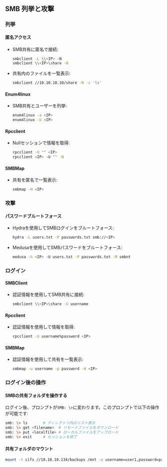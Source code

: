 ## SMB 列挙と攻撃

### 列挙

#### 匿名アクセス
- SMB共有に匿名で接続:
  ```bash
  smbclient -L \\<IP> -N
  smbclient \\<IP>\share -N
  ```
- 共有内のファイルを一覧表示:
  ```bash
  smbclient //10.10.10.10/share -N -c 'ls'
  ```

#### Enum4linux
- SMB共有とユーザーを列挙:
  ```bash
  enum4linux -a <IP>
  enum4linux -U <IP>
  ```

#### Rpcclient
- Nullセッションで情報を取得:
  ```bash
  rpcclient -U "" <IP>
  rpcclient <IP> -U "" -N
  ```

#### SMBMap
- 共有を匿名で一覧表示:
  ```bash
  smbmap -H <IP>
  ```

### 攻撃

#### パスワードブルートフォース
- Hydraを使用してSMBログインをブルートフォース:
  ```bash
  hydra -L users.txt -P passwords.txt smb://<IP>
  ```

- Medusaを使用してSMBパスワードをブルートフォース:
  ```bash
  medusa -h <IP> -U users.txt -P passwords.txt -M smbnt
  ```

### ログイン

#### SMBClient
- 認証情報を使用してSMB共有に接続:
  ```bash
  smbclient \\<IP>\share -U username
  ```

#### Rpcclient
- 認証情報を使用して情報を取得:
  ```bash
  rpcclient -U username%password <IP>
  ```

#### SMBMap
- 認証情報を使用して共有を一覧表示:
  ```bash
  smbmap -u username -p password -H <IP>
  ```

### ログイン後の操作

#### SMBの共有フォルダを操作する
ログイン後、プロンプトが`SMB: \>`に変わります。このプロンプトで以下の操作が可能です:

```bash
smb: \> ls       # ディレクトリ内のリスト表示
smb: \> get <filename>  # リモートファイルをダウンロード
smb: \> put <localfile> # ローカルファイルをアップロード
smb: \> exit     # セッションを終了
```

#### 共有フォルダのマウント

```bash
mount -t cifs //10.10.10.134/backups /mnt -o username=user1,password=password123
```
